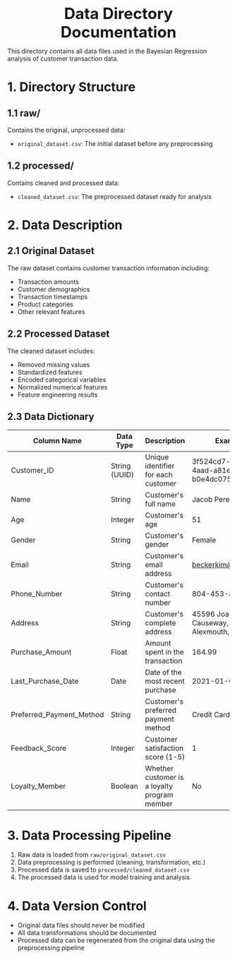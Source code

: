 <div style="font-size:2.5em; font-weight:bold; text-align:center; margin-top:20px;">Data Directory Documentation</div>

This directory contains all data files used in the Bayesian Regression analysis of customer transaction data.

# 1. Directory Structure

## 1.1 raw/
Contains the original, unprocessed data:
- `original_dataset.csv`: The initial dataset before any preprocessing

## 1.2 processed/
Contains cleaned and processed data:
- `cleaned_dataset.csv`: The preprocessed dataset ready for analysis

# 2. Data Description

## 2.1 Original Dataset
The raw dataset contains customer transaction information including:
- Transaction amounts
- Customer demographics
- Transaction timestamps
- Product categories
- Other relevant features

## 2.2 Processed Dataset
The cleaned dataset includes:
- Removed missing values
- Standardized features
- Encoded categorical variables
- Normalized numerical features
- Feature engineering results

## 2.3 Data Dictionary

| Column Name | Data Type | Description | Example |
|------------|-----------|-------------|---------|
| Customer_ID | String (UUID) | Unique identifier for each customer | 3f524cd7-ff15-4aad-a81e-b0e4dc0753a9 |
| Name | String | Customer's full name | Jacob Perez |
| Age | Integer | Customer's age | 51 |
| Gender | String | Customer's gender | Female |
| Email | String | Customer's email address | beckerkim@gmail.com |
| Phone_Number | String | Customer's contact number | 804-453-8707 |
| Address | String | Customer's complete address | 45596 Joann Causeway, Lake Alexmouth, NM 33597 |
| Purchase_Amount | Float | Amount spent in the transaction | 164.99 |
| Last_Purchase_Date | Date | Date of the most recent purchase | 2021-01-05 |
| Preferred_Payment_Method | String | Customer's preferred payment method | Credit Card |
| Feedback_Score | Integer | Customer satisfaction score (1-5) | 1 |
| Loyalty_Member | Boolean | Whether customer is a loyalty program member | No |

# 3. Data Processing Pipeline
1. Raw data is loaded from `raw/original_dataset.csv`
2. Data preprocessing is performed (cleaning, transformation, etc.)
3. Processed data is saved to `processed/cleaned_dataset.csv`
4. The processed data is used for model training and analysis

# 4. Data Version Control
- Original data files should never be modified
- All data transformations should be documented
- Processed data can be regenerated from the original data using the preprocessing pipeline 